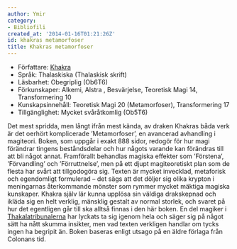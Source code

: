 ```yaml
---
author: Ymir
category:
- Bibliofili
created_at: '2014-01-16T01:21:26Z'
id: khakras metamorfoser
title: Khakras metamorfoser
---
```

-   Författare: [Khakra]
-   Språk: Thalaskiska (Thalaskisk skrift)
-   Läsbarhet: Obegriplig (Ob6T6)
-   Förkunskaper: Alkemi, Alstra <aspekt>, Besvärjelse, Teoretisk Magi 14, Transformering 10
-   Kunskapsinnehåll: Teoretisk Magi 20 (Metamorfoser), Transformering 17
-   Tillgänglighet: Mycket svåråtkomlig (Ob5T6)

Det mest spridda, men långt ifrån mest kända, av draken Khakras båda verk är det oerhört komplicerade ’Metamorfoser’, en avancerad avhandling i magiteori. Boken, som uppgår i exakt 888 sidor, redogör för hur magi förändrar tingens beståndsdelar och hur någots varande kan förändras till att bli något annat. Framförallt behandlas magiska effekter som ’Förstena’, ’Förvandling’ och ’Förruttnelse’, men på ett djupt magiteoretiskt plan som de flesta har svårt att tillgodogöra sig. Texten är mycket invecklad, metaforisk och egendomligt formulerad – det sägs att det döljer sig olika krypton i meningarnas återkommande mönster som rymmer mycket mäktiga magiska kunskaper. Khakra själv lär kunna upplösa sin väldiga drakskepnad och ikläda sig en helt verklig, mänsklig gestalt av normal storlek, och svaret på hur det egentligen går till ska alltså finnas i den här boken. En del magiker i [Thakalatribunalerna] har lyckats ta sig igenom hela och säger sig på något sätt ha nått skumma insikter, men vad texten verkligen handlar om tycks ingen ha begripit än.
Boken baseras enligt utsago på en äldre förlaga från Colonans tid.

  [Khakra]: Khakra
  [Thakalatribunalerna]: Thakalatribunalerna